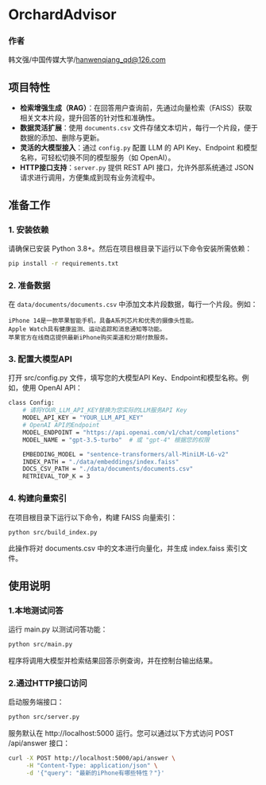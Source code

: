 # OrchardAdvisor
### 作者
韩文强/中国传媒大学/hanwenqiang_qd@126.com
## 项目特性

- **检索增强生成（RAG）**：在回答用户查询前，先通过向量检索（FAISS）获取相关文本片段，提升回答的针对性和准确性。
- **数据灵活扩展**：使用 `documents.csv` 文件存储文本切片，每行一个片段，便于数据的添加、删除与更新。
- **灵活的大模型接入**：通过 `config.py` 配置 LLM 的 API Key、Endpoint 和模型名称，可轻松切换不同的模型服务（如 OpenAI）。
- **HTTP接口支持**：`server.py` 提供 REST API 接口，允许外部系统通过 JSON 请求进行调用，方便集成到现有业务流程中。

## 准备工作

### 1. 安装依赖

请确保已安装 Python 3.8+。然后在项目根目录下运行以下命令安装所需依赖：

```bash
pip install -r requirements.txt
```
### 2. 准备数据
在 `data/documents/documents.csv` 中添加文本片段数据，每行一个片段。例如：

```csv
iPhone 14是一款苹果智能手机，具备A系列芯片和优秀的摄像头性能。
Apple Watch具有健康监测、运动追踪和消息通知等功能。
苹果官方在线商店提供最新iPhone购买渠道和分期付款服务。
```

### 3. 配置大模型API
打开 src/config.py 文件，填写您的大模型API Key、Endpoint和模型名称。例如，使用 OpenAI API：
```bash
class Config:
    # 请将YOUR_LLM_API_KEY替换为您实际的LLM服务API Key
    MODEL_API_KEY = "YOUR_LLM_API_KEY"
    # OpenAI API的Endpoint
    MODEL_ENDPOINT = "https://api.openai.com/v1/chat/completions"
    MODEL_NAME = "gpt-3.5-turbo"  # 或 "gpt-4" 根据您的权限

    EMBEDDING_MODEL = "sentence-transformers/all-MiniLM-L6-v2"
    INDEX_PATH = "./data/embeddings/index.faiss"
    DOCS_CSV_PATH = "./data/documents/documents.csv"
    RETRIEVAL_TOP_K = 3
```
### 4. 构建向量索引
在项目根目录下运行以下命令，构建 FAISS 向量索引：
```bash
python src/build_index.py
```
此操作将对 documents.csv 中的文本进行向量化，并生成 index.faiss 索引文件。


## 使用说明
### 1.本地测试问答
运行 main.py 以测试问答功能：
```bash
python src/main.py
```
程序将调用大模型并检索结果回答示例查询，并在控制台输出结果。
### 2.通过HTTP接口访问
启动服务端接口：
```bash
python src/server.py
```
服务默认在 http://localhost:5000 运行。您可以通过以下方式访问 POST /api/answer 接口：
```bash
curl -X POST http://localhost:5000/api/answer \
     -H "Content-Type: application/json" \
     -d '{"query": "最新的iPhone有哪些特性？"}'
```






